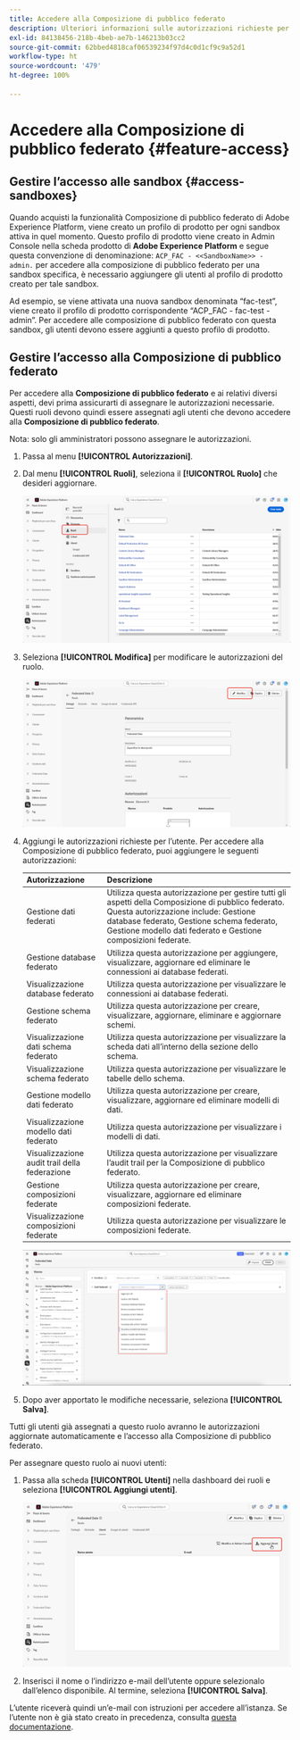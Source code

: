```yaml
---
title: Accedere alla Composizione di pubblico federato
description: Ulteriori informazioni sulle autorizzazioni richieste per la Composizione di pubblico federato
exl-id: 84138456-218b-4beb-ae7b-146213b03cc2
source-git-commit: 62bbed4818caf06539234f97d4c0d1cf9c9a52d1
workflow-type: ht
source-wordcount: '479'
ht-degree: 100%

---
```


# Accedere alla Composizione di pubblico federato {#feature-access}

## Gestire l’accesso alle sandbox {#access-sandboxes}

Quando acquisti la funzionalità Composizione di pubblico federato di Adobe Experience Platform, viene creato un profilo di prodotto per ogni sandbox attiva in quel momento. Questo profilo di prodotto viene creato in Admin Console nella scheda prodotto di **Adobe Experience Platform** e segue questa convenzione di denominazione: `ACP_FAC - <<SandboxName>> - admin.` per accedere alla composizione di pubblico federato per una sandbox specifica, è necessario aggiungere gli utenti al profilo di prodotto creato per tale sandbox.

Ad esempio, se viene attivata una nuova sandbox denominata “fac-test”, viene creato il profilo di prodotto corrispondente “ACP_FAC - fac-test - admin”. Per accedere alle composizione di pubblico federato con questa sandbox, gli utenti devono essere aggiunti a questo profilo di prodotto.

## Gestire l’accesso alla Composizione di pubblico federato

Per accedere alla **Composizione di pubblico federato** e ai relativi diversi aspetti, devi prima assicurarti di assegnare le autorizzazioni necessarie. Questi ruoli devono quindi essere assegnati agli utenti che devono accedere alla **Composizione di pubblico federato**.

Nota: solo gli amministratori possono assegnare le autorizzazioni.

1. Passa al menu **[!UICONTROL Autorizzazioni]**.

1. Dal menu **[!UICONTROL Ruoli]**, seleziona il **[!UICONTROL Ruolo]** che desideri aggiornare.

   ![](assets/access_fda_1.png)

1. Seleziona **[!UICONTROL Modifica]** per modificare le autorizzazioni del ruolo.

   ![](assets/access_fda_2.png)

1. Aggiungi le autorizzazioni richieste per l’utente. Per accedere alla Composizione di pubblico federato, puoi aggiungere le seguenti autorizzazioni:

   | Autorizzazione | Descrizione |
   | ---------- | ----------- |
   | Gestione dati federati | Utilizza questa autorizzazione per gestire tutti gli aspetti della Composizione di pubblico federato. Questa autorizzazione include: Gestione database federato, Gestione schema federato, Gestione modello dati federato e Gestione composizioni federate. |
   | Gestione database federato | Utilizza questa autorizzazione per aggiungere, visualizzare, aggiornare ed eliminare le connessioni ai database federati. |
   | Visualizzazione database federato | Utilizza questa autorizzazione per visualizzare le connessioni ai database federati. |
   | Gestione schema federato | Utilizza questa autorizzazione per creare, visualizzare, aggiornare, eliminare e aggiornare schemi. |
   | Visualizzazione dati schema federato | Utilizza questa autorizzazione per visualizzare la scheda dati all’interno della sezione dello schema. |
   | Visualizzazione schema federato | Utilizza questa autorizzazione per visualizzare le tabelle dello schema. |
   | Gestione modello dati federato | Utilizza questa autorizzazione per creare, visualizzare, aggiornare ed eliminare modelli di dati. |
   | Visualizzazione modello dati federato | Utilizza questa autorizzazione per visualizzare i modelli di dati. |
   | Visualizzazione audit trail della federazione | Utilizza questa autorizzazione per visualizzare l’audit trail per la Composizione di pubblico federato. |
   | Gestione composizioni federate | Utilizza questa autorizzazione per creare, visualizzare, aggiornare ed eliminare composizioni federate. |
   | Visualizzazione composizioni federate | Utilizza questa autorizzazione per visualizzare le composizioni federate. |

   ![](assets/permissions.png)

1. Dopo aver apportato le modifiche necessarie, seleziona **[!UICONTROL Salva]**.

Tutti gli utenti già assegnati a questo ruolo avranno le autorizzazioni aggiornate automaticamente e l’accesso alla Composizione di pubblico federato.

Per assegnare questo ruolo ai nuovi utenti:

1. Passa alla scheda **[!UICONTROL Utenti]** nella dashboard dei ruoli e seleziona **[!UICONTROL Aggiungi utenti]**.

   ![](assets/access_fda_4.png)

1. Inserisci il nome o l’indirizzo e-mail dell’utente oppure selezionalo dall’elenco disponibile. Al termine, seleziona **[!UICONTROL Salva]**.

<!-- Alternatively, you can assign one of the pre-existing roles to the users, depending on what permissions they need. For more information on assigning pre-existing roles to a user, please read the [guide on managing users for a product profile](https://experienceleague.adobe.com/it/docs/experience-platform/access-control/ui/users).

| Role name | Permissions |
| --------- | ----------- |
| FAC Data Managers | <ul><li>Manage Federated Compositions</li><li>View Federated Databases</li><li>View Federated Schemas</li><li>View Federated Schema Data</li><li>View Federated Data Models</li></ul> |
| FAC Composition Managers | <ul><li>Manage Federated Compositions</li></ul> |
| FAC Administrators | <ul><li>Manage Federated Data</li></ul> | -->

L’utente riceverà quindi un’e-mail con istruzioni per accedere all’istanza. Se l’utente non è già stato creato in precedenza, consulta [questa documentazione](https://experienceleague.adobe.com/it/docs/experience-platform/access-control/abac/permissions-ui/users).
